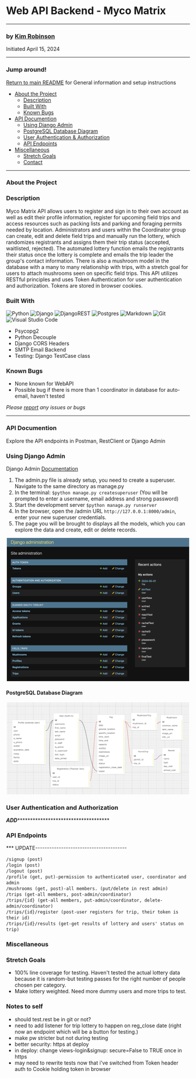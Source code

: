 #  Web API Backend - Myco Matrix

<hr />

### by [Kim Robinson](https://github.com/kimmykokonut)

Initiated April 15, 2024

---------------------------
### Jump around!

[Return to main README](../README.md) for General information and setup instructions

* <a href="#about-the-project">About the Project</a>
  * <a href="#description">Description</a>
  * <a href="#built-with">Built With</a>
  * <a href="#known-bugs">Known Bugs</a>
* <a href="#api-documentation">API Documention</a>
  * <a href="#using-django-admin">Using Django Admin</a>
  * <a href="#postgresql-database-diagram">PostgreSQL Database Diagram</a>
  * <a href="#user-authentication">User Authentication & Authorization</a>
  * <a href="#api-endpoints">API Endpoints</a>
* <a href="#miscellaneous">Miscellaneous</a>
  * <a href="#stretch-goals">Stretch Goals</a>
  * <a href="#contact">Contact</a>
---------------------------
### About the Project

### Description

Myco Matrix API allows users to register and sign in to their own account as well as edit their profile information, register for upcoming field trips and access resources such as packing lists and parking and foraging permits needed by location.  Administrators and users within the Coordinator group can create, edit and delete field trips and manually run the lottery, which randomizes registrants and assigns them their trip status (accepted, waitlisted, rejected).  The automated lottery function emails the registrants their status once the lottery is complete and emails the trip leader the group's contact information.  There is also a mushroom model in the database with a many to many relationship with trips, with a stretch goal for users to attach mushrooms seen on specific field trips.  This API utilizes RESTful principles and uses Token Authentication for user authentication and authorization.  Tokens are stored in browser cookies.

### Built With
![Python](https://img.shields.io/badge/python-3670A0?style=for-the-badge&logo=python&logoColor=ffdd54)
![Django](https://img.shields.io/badge/django-%23092E20.svg?style=for-the-badge&logo=django&logoColor=white)
![DjangoREST](https://img.shields.io/badge/DJANGO-REST-ff1709?style=for-the-badge&logo=django&logoColor=white&color=ff1709&labelColor=gray)
![Postgres](https://img.shields.io/badge/postgres-%23316192.svg?style=for-the-badge&logo=postgresql&logoColor=white)
![Markdown](https://img.shields.io/badge/Markdown-000000?style=for-the-badge&logo=markdown&logoColor=white)
![Git](https://img.shields.io/badge/git-%23F05033.svg?style=for-the-badge&logo=git&logoColor=white)
![Visual Studio Code](https://img.shields.io/badge/Visual%20Studio%20Code-0078d7.svg?style=for-the-badge&logo=visual-studio-code&logoColor=white)
* Psycopg2
* Python Decouple
* Django CORS Headers
* SMTP Email Backend
* Testing: Django TestCase class

### Known Bugs 
* None known for WebAPI
* Possible bug if there is more than 1 coordinator in database for auto-email, haven't tested


_Please [report](https://github.com/kimmykokonut/Capstone/issues) any issues or bugs_ 

---

### API Documention

Explore the API endpoints in Postman, RestClient or Django Admin

### Using Django Admin

Django Admin [Documentation](https://developer.mozilla.org/en-US/docs/Learn/Server-side/Django/Admin_site)

1. The admin.py file is already setup, you need to create a superuser. Navigate to the same directory as manage.py
2. In the terminal: `$python manage.py createsuperuser`  (You will be prompted to enter a username, email address and strong password)
3. Start the development server `$python manage.py runserver`
4. In the browser, open the /admin URL `http://127.0.0.1:8000/admin`, enter your new superuser credentials.
5.  The page you will be brought to displays all the models, which you can explore the data and create, edit or delete records.

<div style="text-align: center">
  <img src="../assets/diagrams/screenshots/django-admin.png" alt="Django Admin Screenshot" width="500" >
</div>

#### PostgreSQL Database Diagram

<div style="text-align: center">
  <img src="../assets/diagrams/sql3.png" alt="Database relationship diagram" width="500" >
</div>

### User Authentication and Authorization

***ADD***************************************



### API Endpoints

*** UPDATE---------------------------------------

```
/signup (post)
/login (post)
/logout (post)
/profile (get, put)-permission to authenticated user, coordinator and admin
/mushrooms (get, post)-all members. (put/delete in rest admin)
/trips (get-all members, post-admin/coordinator)
/trips/{id} (get-all members, put-admin/coordinator, delete-admin/coordinator)
/trips/{id}/register (post-user registers for trip, their token is their id)
/trips/{id}/results (get-get results of lottery and users' status on trip) 
```

### Miscellaneous

### Stretch Goals

- 100% line coverage for testing.  Haven't tested the actual lottery data because it is random-but testing passes for the right number of people chosen per category.
- Make lottery weighted. Need more dummy users and more trips to test.

### Notes to self
- should test.rest be in git or not?
- need to add listener for trip lottery to happen on reg_close date (right now an endpoint which will be a button for testing.)
- make pw stricter but not during testing
- better security: https at deploy
- in deploy: change views-login&signup: secure=False to TRUE once in https
- may need to rewrite tests now that i've switched from Token header auth to Cookie holding token in browser
